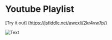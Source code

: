 # Youtube Playlist  
[Try it out] (https://jsfiddle.net/awexli/2kr4vw7p/)  
  
![Text](https://i.imgur.com/EdeqRuS.gifv)  